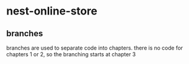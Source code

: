 # nest-online-store

## branches

branches are used to separate code into chapters. there is no code for chapters 1 or 2, so the branching starts at chapter 3
